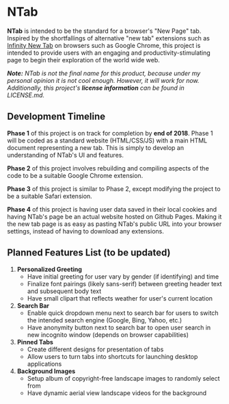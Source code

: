 # NTab

**NTab** is intended to be the standard for a browser's "New Page" tab. Inspired by the shortfallings of alternative "new tab" extensions such as [Infinity New Tab](https://chrome.google.com/webstore/detail/infinity-new-tab-pro/nnnkddnnlpamobajfibfdgfnbcnkgngh?hl=en) on browsers such as Google Chrome, this project is intended to provide users with an engaging and productivity-stimulating page to begin their exploration of the world wide web.

***Note:** NTab is not the final name for this product, because under my personal opinion it is not cool enough. However, it will work for now. Additionally, this project's **license information** can be found in LICENSE.md.*

## Development Timeline

**Phase 1** of this project is on track for completion by **end of 2018**. Phase 1 will be coded as a standard website (HTML/CSS/JS) with a main HTML document representing a new tab. This is simply to develop an understanding of NTab's UI and features.

**Phase 2** of this project involves rebuilding and compiling aspects of the code to be a suitable Google Chrome extension.

**Phase 3** of this project is similar to Phase 2, except modifying the project to be a suitable Safari extension.

**Phase 4** of this project is having user data saved in their local cookies and having NTab's page be an actual website hosted on Github Pages. Making it the new tab page is as easy as pasting NTab's public URL into your browser settings, instead of having to download any extensions.

## Planned Features List (to be updated)

1. **Personalized Greeting**
    - Have initial greeting for user vary by gender (if identifying) and time
    - Finalize font pairings (likely sans-serif) between greeting header text and subsequent body text
    - Have small clipart that reflects weather for user's current location
2. **Search Bar**
    - Enable quick dropdown menu next to search bar for users to switch the intended search engine (Google, Bing, Yahoo, etc.)
    - Have anonymity button next to search bar to open user search in new incognito window (depends on browser capabilities)
3. **Pinned Tabs**
    - Create different designs for presentation of tabs
    - Allow users to turn tabs into shortcuts for launching desktop applications
4. **Background Images**
    - Setup album of copyright-free landscape images to randomly select from
    - Have dynamic aerial view landscape videos for the background
